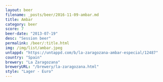 ```yaml
---
layout: beer
filename: _posts/beer/2016-11-09-ambar.md
title: Ambar
category: beer
score: 7
beer-date: "2013-07-19"
desc: "Session beer"
permalink: /beer/:title.html
img: /img/list/ambar.jpeg
untappd: "https://untappd.com/b/la-zaragozana-ambar-especial/12487"
country: "Spain"
brewery: "La Zaragozana"
breweryURL: "/brewery/la-zaragozana.html"
style: "Lager - Euro"
---
```

